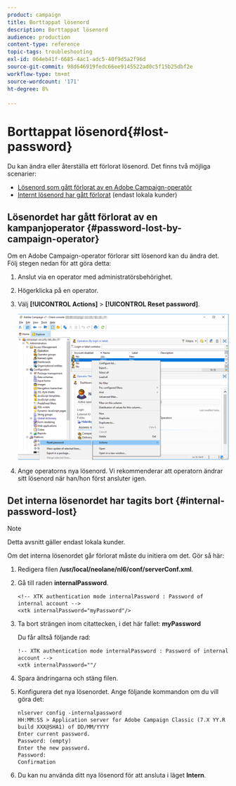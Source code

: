```yaml
---
product: campaign
title: Borttappat lösenord
description: Borttappat lösenord
audience: production
content-type: reference
topic-tags: troubleshooting
exl-id: 064eb41f-6685-4ac1-adc5-40f9d5a2f96d
source-git-commit: 98d646919fedc66ee9145522ad0c5f15b25dbf2e
workflow-type: tm+mt
source-wordcount: '171'
ht-degree: 8%

---
```


# Borttappat lösenord{#lost-password}

Du kan ändra eller återställa ett förlorat lösenord.
Det finns två möjliga scenarier:

* [Lösenord som gått förlorat av en Adobe Campaign-operatör](#password-lost-by-campaign-operator)
* [Internt lösenord har gått förlorat](#internal-password-lost)  (endast lokala kunder)

## Lösenordet har gått förlorat av en kampanjoperator {#password-lost-by-campaign-operator}

Om en Adobe Campaign-operator förlorar sitt lösenord kan du ändra det.
Följ stegen nedan för att göra detta:

1. Anslut via en operator med administratörsbehörighet.
1. Högerklicka på en operator.
1. Välj **[!UICONTROL Actions]** > **[!UICONTROL Reset password]**.

   ![](assets/operator-passwd.png)

1. Ange operatorns nya lösenord. Vi rekommenderar att operatorn ändrar sitt lösenord när han/hon först ansluter igen.

## Det interna lösenordet har tagits bort {#internal-password-lost}

>[!NOTE]
>
>Detta avsnitt gäller endast lokala kunder.

Om det interna lösenordet går förlorat måste du initiera om det.
Gör så här:

1. Redigera filen **/usr/local/neolane/nl6/conf/serverConf.xml**.

1. Gå till raden **internalPassword**.

   ```
   <!-- XTK authentication mode internalPassword : Password of internal account -->
   <xtk internalPassword="myPassword"/>
   ```

1. Ta bort strängen inom citattecken, i det här fallet: **myPassword**

   Du får alltså följande rad:

   ```
   !-- XTK authentication mode internalPassword : Password of internal account -->
   <xtk internalPassword=""/
   ```

1. Spara ändringarna och stäng filen.

1. Konfigurera det nya lösenordet. Ange följande kommandon om du vill göra det:

   ```
   nlserver config -internalpassword
   HH:MM:SS > Application server for Adobe Campaign Classic (7.X YY.R build XXX@SHA1) of DD/MM/YYYY
   Enter current password.
   Password: (empty)
   Enter the new password.
   Password: 
   Confirmation 
   ```

1. Du kan nu använda ditt nya lösenord för att ansluta i läget **Intern**.
